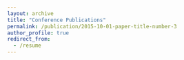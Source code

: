```yaml
---
layout: archive
title: "Conference Publications"
permalink: /publication/2015-10-01-paper-title-number-3
author_profile: true
redirect_from:
  - /resume
---
```

